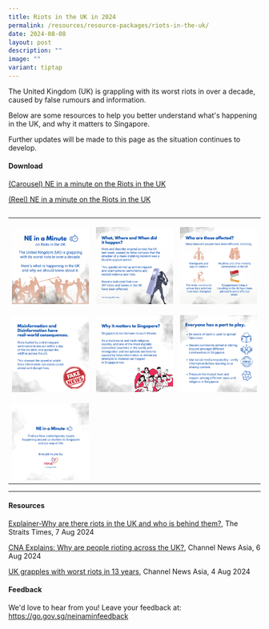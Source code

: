 ```yaml
---
title: Riots in the UK in 2024
permalink: /resources/resource-packages/riots-in-the-uk/
date: 2024-08-08
layout: post
description: ""
image: ""
variant: tiptap
---
```

<p>The United Kingdom (UK) is grappling with its worst riots in over a decade,
caused by false rumours and information.</p>
<p>Below are some resources to help you better understand what's happening
in the UK, and why it matters to Singapore.</p>
<p>Further updates will be made to this page as the situation continues to
develop.</p>
<h4><strong>Download</strong></h4>
<p><a href="https://go.gov.sg/ukriotscarousel" rel="noopener noreferrer nofollow" target="_blank">(Carousel) NE in a minute on the Riots in the UK</a>
</p>
<p><a href="https://go.gov.sg/ukriotsreel" rel="noopener noreferrer nofollow" target="_blank">(Reel) NE in a minute on the Riots in the UK</a>
</p>
<table style="width: 0px">
<colgroup></colgroup>
<tbody>
<tr></tr>
</tbody>
</table>
<table style="minWidth: 75px">
<colgroup>
<col>
<col>
<col>
</colgroup>
<tbody>
<tr>
<th rowspan="1" colspan="1">
<p></p>
<div class="isomer-image-wrapper">
<img style="width: 100%" height="auto" width="100%" alt="" src="/images/UK_Riots_1.png">
</div>
</th>
<th rowspan="1" colspan="1">
<p></p>
<div class="isomer-image-wrapper">
<img style="width: 100%" height="auto" width="100%" alt="" src="/images/UK_Riots_2.png">
</div>
</th>
<th rowspan="1" colspan="1">
<p></p>
<div class="isomer-image-wrapper">
<img style="width: 100%" height="auto" width="100%" alt="" src="/images/UK_Riots_3.png">
</div>
</th>
</tr>
<tr>
<td rowspan="1" colspan="1">
<p></p>
<div class="isomer-image-wrapper">
<img style="width: 100%" height="auto" width="100%" alt="" src="/images/UK_Riots_4.png">
</div>
</td>
<td rowspan="1" colspan="1">
<p></p>
<div class="isomer-image-wrapper">
<img style="width: 100%" height="auto" width="100%" alt="" src="/images/UK_Riots_5.png">
</div>
</td>
<td rowspan="1" colspan="1">
<p></p>
<div class="isomer-image-wrapper">
<img style="width: 100%" height="auto" width="100%" alt="" src="/images/UK_Riots_6.png">
</div>
</td>
</tr>
<tr>
<td rowspan="1" colspan="1">
<p></p>
<div class="isomer-image-wrapper">
<img style="width: 100%" height="auto" width="100%" alt="" src="/images/UK_Riots_7i.png">
</div>
</td>
<td rowspan="1" colspan="1">
<p></p>
</td>
<td rowspan="1" colspan="1">
<p></p>
</td>
</tr>
</tbody>
</table>
<p></p>
<hr>
<h4><strong>Resources</strong></h4>
<p><a href="https://www.straitstimes.com/world/europe/explainer-why-are-there-riots-in-the-uk-and-who-is-behind-them" rel="noopener noreferrer nofollow" target="blank">Explainer-Why are there riots in the UK and who is behind them?</a>,
The Straits Times, 7 Aug 2024</p>
<p><a href="https://www.channelnewsasia.com/world/cna-explains-uk-riots-protests-misinformation-immigrant-far-right-social-media-violence-unrest-4529656" rel="noopener noreferrer nofollow" target="blank">CNA Explains: Why are people rioting across the UK?</a>,
Channel News Asia, 6 Aug 2024</p>
<p><a href="https://www.channelnewsasia.com/world/uk-far-right-rallies-riots-protests-worst-13-years-starmer-4525716" rel="noopener noreferrer nofollow" target="blank">UK grapples with worst riots in 13 years</a>,
Channel News Asia, 4 Aug 2024</p>
<p></p>
<h4><strong>Feedback</strong></h4>
<p>We'd love to hear from you! Leave your feedback at: <a href="https://go.gov.sg/neinaminfeedback" rel="noopener noreferrer nofollow" target="_blank">https://go.gov.sg/neinaminfeedback</a>
</p>
<p></p>